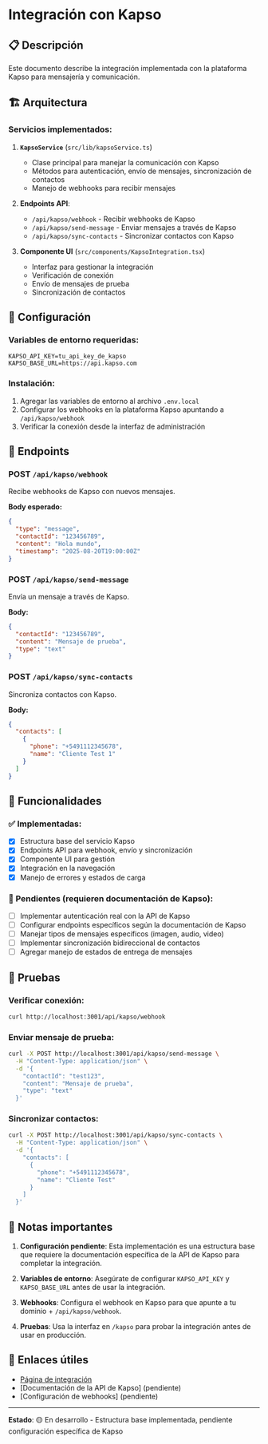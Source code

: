 # Integración con Kapso

## 📋 Descripción

Este documento describe la integración implementada con la plataforma Kapso para mensajería y comunicación.

## 🏗️ Arquitectura

### Servicios implementados:

1. **`KapsoService`** (`src/lib/kapsoService.ts`)
   - Clase principal para manejar la comunicación con Kapso
   - Métodos para autenticación, envío de mensajes, sincronización de contactos
   - Manejo de webhooks para recibir mensajes

2. **Endpoints API**:
   - `/api/kapso/webhook` - Recibir webhooks de Kapso
   - `/api/kapso/send-message` - Enviar mensajes a través de Kapso
   - `/api/kapso/sync-contacts` - Sincronizar contactos con Kapso

3. **Componente UI** (`src/components/KapsoIntegration.tsx`)
   - Interfaz para gestionar la integración
   - Verificación de conexión
   - Envío de mensajes de prueba
   - Sincronización de contactos

## 🔧 Configuración

### Variables de entorno requeridas:

```env
KAPSO_API_KEY=tu_api_key_de_kapso
KAPSO_BASE_URL=https://api.kapso.com
```

### Instalación:

1. Agregar las variables de entorno al archivo `.env.local`
2. Configurar los webhooks en la plataforma Kapso apuntando a `/api/kapso/webhook`
3. Verificar la conexión desde la interfaz de administración

## 📡 Endpoints

### POST `/api/kapso/webhook`
Recibe webhooks de Kapso con nuevos mensajes.

**Body esperado:**
```json
{
  "type": "message",
  "contactId": "123456789",
  "content": "Hola mundo",
  "timestamp": "2025-08-20T19:00:00Z"
}
```

### POST `/api/kapso/send-message`
Envía un mensaje a través de Kapso.

**Body:**
```json
{
  "contactId": "123456789",
  "content": "Mensaje de prueba",
  "type": "text"
}
```

### POST `/api/kapso/sync-contacts`
Sincroniza contactos con Kapso.

**Body:**
```json
{
  "contacts": [
    {
      "phone": "+5491112345678",
      "name": "Cliente Test 1"
    }
  ]
}
```

## 🎯 Funcionalidades

### ✅ Implementadas:
- [x] Estructura base del servicio Kapso
- [x] Endpoints API para webhook, envío y sincronización
- [x] Componente UI para gestión
- [x] Integración en la navegación
- [x] Manejo de errores y estados de carga

### 🔄 Pendientes (requieren documentación de Kapso):
- [ ] Implementar autenticación real con la API de Kapso
- [ ] Configurar endpoints específicos según la documentación de Kapso
- [ ] Manejar tipos de mensajes específicos (imagen, audio, video)
- [ ] Implementar sincronización bidireccional de contactos
- [ ] Agregar manejo de estados de entrega de mensajes

## 🧪 Pruebas

### Verificar conexión:
```bash
curl http://localhost:3001/api/kapso/webhook
```

### Enviar mensaje de prueba:
```bash
curl -X POST http://localhost:3001/api/kapso/send-message \
  -H "Content-Type: application/json" \
  -d '{
    "contactId": "test123",
    "content": "Mensaje de prueba",
    "type": "text"
  }'
```

### Sincronizar contactos:
```bash
curl -X POST http://localhost:3001/api/kapso/sync-contacts \
  -H "Content-Type: application/json" \
  -d '{
    "contacts": [
      {
        "phone": "+5491112345678",
        "name": "Cliente Test"
      }
    ]
  }'
```

## 📝 Notas importantes

1. **Configuración pendiente**: Esta implementación es una estructura base que requiere la documentación específica de la API de Kapso para completar la integración.

2. **Variables de entorno**: Asegúrate de configurar `KAPSO_API_KEY` y `KAPSO_BASE_URL` antes de usar la integración.

3. **Webhooks**: Configura el webhook en Kapso para que apunte a tu dominio + `/api/kapso/webhook`.

4. **Pruebas**: Usa la interfaz en `/kapso` para probar la integración antes de usar en producción.

## 🔗 Enlaces útiles

- [Página de integración](/kapso)
- [Documentación de la API de Kapso] (pendiente)
- [Configuración de webhooks] (pendiente)

---

**Estado**: 🟡 En desarrollo - Estructura base implementada, pendiente configuración específica de Kapso
